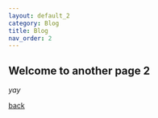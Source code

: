 ```yaml
---
layout: default_2
category: Blog
title: Blog
nav_order: 2
---
```


## Welcome to another page 2

_yay_

[back](./)
